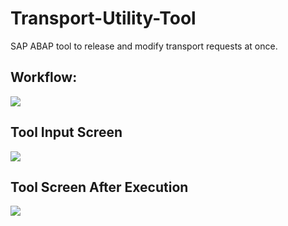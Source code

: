 # Transport-Utility-Tool
SAP ABAP tool to release and modify transport requests at once.
<br>
## Workflow:

![](https://github.com/n-katiyar/Transport-Utility-Tool/blob/master/pic/flow.png)

## Tool Input Screen

![](https://github.com/n-katiyar/Transport-Utility-Tool/blob/master/pic/ToolGUI2.png)


## Tool Screen After Execution

![](https://github.com/n-katiyar/Transport-Utility-Tool/blob/master/pic/Tool_GUI.png)
